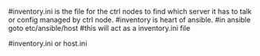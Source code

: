 #inventory.ini is the file for the ctrl nodes to find which server it has to talk or config managed by ctrl node.
#inventory is heart of ansible.
#in ansible  goto etc/ansible/host  #this will act as a inventory.ini file

#inventory.ini   or host.ini
